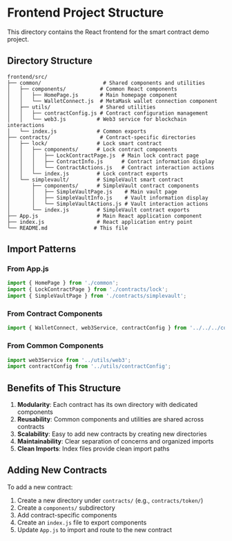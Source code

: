 # Frontend Project Structure

This directory contains the React frontend for the smart contract demo project.

## Directory Structure

```
frontend/src/
├── common/                    # Shared components and utilities
│   ├── components/           # Common React components
│   │   ├── HomePage.js       # Main homepage component
│   │   └── WalletConnect.js  # MetaMask wallet connection component
│   ├── utils/                # Shared utilities
│   │   ├── contractConfig.js # Contract configuration management
│   │   └── web3.js          # Web3 service for blockchain interactions
│   └── index.js             # Common exports
├── contracts/                # Contract-specific directories
│   ├── lock/                # Lock smart contract
│   │   ├── components/      # Lock contract components
│   │   │   ├── LockContractPage.js  # Main lock contract page
│   │   │   ├── ContractInfo.js      # Contract information display
│   │   │   └── ContractActions.js   # Contract interaction actions
│   │   └── index.js         # Lock contract exports
│   └── simplevault/         # SimpleVault smart contract
│       ├── components/      # SimpleVault contract components
│       │   ├── SimpleVaultPage.js    # Main vault page
│       │   ├── SimpleVaultInfo.js    # Vault information display
│       │   └── SimpleVaultActions.js # Vault interaction actions
│       └── index.js         # SimpleVault contract exports
├── App.js                   # Main React application component
├── index.js                 # React application entry point
└── README.md               # This file
```

## Import Patterns

### From App.js
```javascript
import { HomePage } from './common';
import { LockContractPage } from './contracts/lock';
import { SimpleVaultPage } from './contracts/simplevault';
```

### From Contract Components
```javascript
import { WalletConnect, web3Service, contractConfig } from '../../../common';
```

### From Common Components
```javascript
import web3Service from '../utils/web3';
import contractConfig from '../utils/contractConfig';
```

## Benefits of This Structure

1. **Modularity**: Each contract has its own directory with dedicated components
2. **Reusability**: Common components and utilities are shared across contracts
3. **Scalability**: Easy to add new contracts by creating new directories
4. **Maintainability**: Clear separation of concerns and organized imports
5. **Clean Imports**: Index files provide clean import paths

## Adding New Contracts

To add a new contract:

1. Create a new directory under `contracts/` (e.g., `contracts/token/`)
2. Create a `components/` subdirectory
3. Add contract-specific components
4. Create an `index.js` file to export components
5. Update `App.js` to import and route to the new contract 